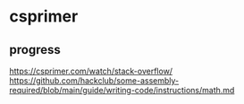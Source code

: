# csprimer

## progress
https://csprimer.com/watch/stack-overflow/
https://github.com/hackclub/some-assembly-required/blob/main/guide/writing-code/instructions/math.md

